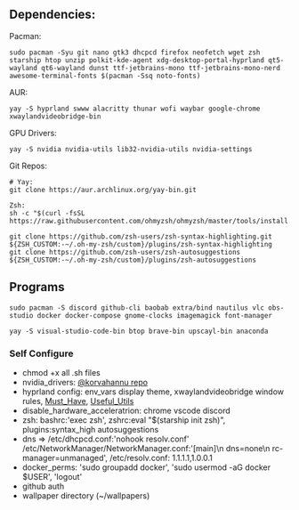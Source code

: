 ## Dependencies:

Pacman:
```console
sudo pacman -Syu git nano gtk3 dhcpcd firefox neofetch wget zsh starship htop unzip polkit-kde-agent xdg-desktop-portal-hyprland qt5-wayland qt6-wayland dunst ttf-jetbrains-mono ttf-jetbrains-mono-nerd awesome-terminal-fonts $(pacman -Ssq noto-fonts)
```

AUR:
```console
yay -S hyprland swww alacritty thunar wofi waybar google-chrome xwaylandvideobridge-bin
```

GPU Drivers:
```console
yay -S nvidia nvidia-utils lib32-nvidia-utils nvidia-settings
```

Git Repos:
```console
# Yay: 
git clone https://aur.archlinux.org/yay-bin.git

Zsh:
sh -c "$(curl -fsSL https://raw.githubusercontent.com/ohmyzsh/ohmyzsh/master/tools/install.sh)"

git clone https://github.com/zsh-users/zsh-syntax-highlighting.git ${ZSH_CUSTOM:-~/.oh-my-zsh/custom}/plugins/zsh-syntax-highlighting
git clone https://github.com/zsh-users/zsh-autosuggestions ${ZSH_CUSTOM:-~/.oh-my-zsh/custom}/plugins/zsh-autosuggestions

```

## Programs
```console
sudo pacman -S discord github-cli baobab extra/bind nautilus vlc obs-studio docker docker-compose gnome-clocks imagemagick font-manager

```
```console
yay -S visual-studio-code-bin btop brave-bin upscayl-bin anaconda
```

### Self Configure
- chmod +x all .sh files
- nvidia_drivers: [@korvahannu repo](https://github.com/korvahannu/arch-nvidia-drivers-installation-guide)
- hyprland config: env_vars display theme, xwaylandvideobridge window rules, [Must_Have](https://wiki.hyprland.org/Useful-Utilities/Must-have/), [Useful_Utils](https://wiki.hyprland.org/Useful-Utilities/)
- disable_hardware_acceleratrion: chrome vscode discord
- zsh: bashrc:'exec zsh', zshrc:eval "$(starship init zsh)", plugins:syntax_high autosuggestions
- dns => /etc/dhcpcd.conf:'nohook resolv.conf' /etc/NetworkManager/NetworkManager.conf:'[main]\n dns=none\n rc-manager=unmanaged',  /etc/resolv.conf: 1.1.1.1,1.0.0.1
- docker_perms: 'sudo groupadd docker', 'sudo usermod -aG docker $USER', 'logout'
- github auth
- wallpaper directory (~/wallpapers)